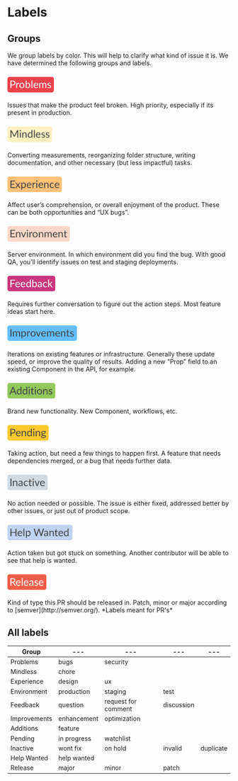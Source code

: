 # Labels

## Groups

We group labels by color. This will help to clarify what kind of issue it is. We have determined the following groups and labels.

<h3>
  <img height="35px" src="labels/problems.png" alt="Problems">
</h3>
Issues that make the product feel broken. High priority, especially if its present in production.

<h3>
  <img height="35px" src="labels/mindless.png" alt="Mindless">
</h3>
Converting measurements, reorganizing folder structure, writing documentation, and other necessary (but less impactful) tasks.

<h3>
  <img height="35px" src="labels/experience.png" alt="Experience">
</h3>
Affect user’s comprehension, or overall enjoyment of the product. These can be both opportunities and “UX bugs”.

<h3>
  <img height="35px" src="labels/environment.png" alt="Environment">
</h3>
Server environment. In which environment did you find the bug. With good QA, you’ll identify issues on test and staging deployments.

<h3>
  <img height="35px" src="labels/feedback.png" alt="Feedback">
</h3>
Requires further conversation to figure out the action steps. Most feature ideas start here.

<h3>
  <img height="35px" src="labels/improvements.png" alt="Improvements">
</h3>
Iterations on existing features or infrastructure. Generally these update speed, or improve the quality of results. Adding a new “Prop” field to an existing Component in the API, for example.

<h3>
  <img height="35px" src="labels/additions.png" alt="Additions">
</h3>
Brand new functionality. New Component, workflows, etc.

<h3>
  <img height="35px" src="labels/pending.png" alt="Pending">
</h3>
Taking action, but need a few things to happen first. A feature that needs dependencies merged, or a bug that needs further data.

<h3>
  <img height="35px" src="labels/inactive.png" alt="Inactive">
</h3>
No action needed or possible. The issue is either fixed, addressed better by other issues, or just out of product scope.

<h3>
  <img height="35px" src="labels/help-wanted.png" alt="Help Wanted">
</h3>
Action taken but got stuck on something. Another contributor will be able to see that help is wanted.

<h3>
  <img height="35px" src="labels/release.png" alt="Release">
</h3>
Kind of type this PR should be released in. Patch, minor or major according to [semver](http://semver.org/). *Labels meant for PR's*

## All labels

Group | --- | --- | --- | ---
--- | --- | --- | --- | ---
Problems | bugs | security
Mindless | chore |
Experience | design | ux
Environment | production | staging | test
Feedback | question | request for comment | discussion
Improvements | enhancement | optimization
Additions | feature
Pending | in progress | watchlist
Inactive | wont fix | on hold | invalid | duplicate
Help Wanted | help wanted
Release | major | minor | patch
